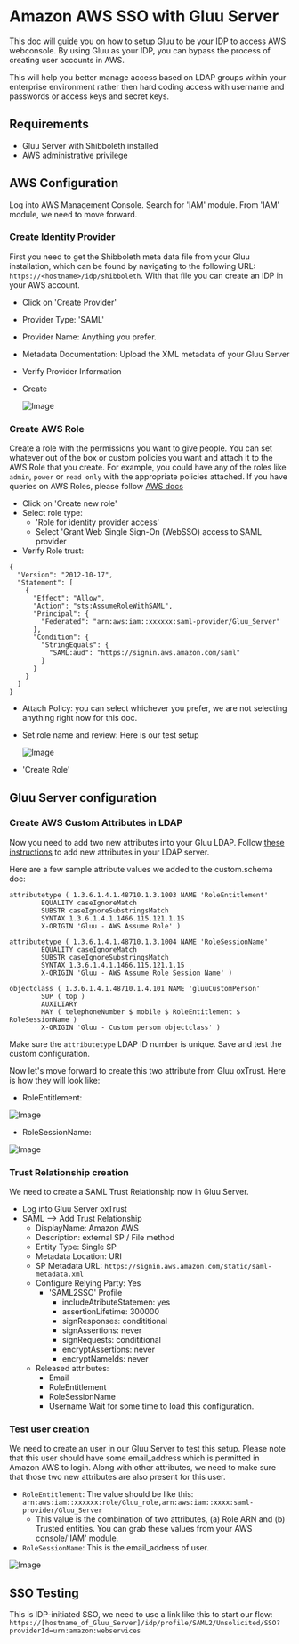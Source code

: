 # Amazon AWS SSO with Gluu Server

This doc will guide you on how to setup Gluu to be your IDP to access AWS webconsole. By using Gluu as your IDP, you can bypass the process of creating user accounts in AWS.  

This will help you better manage access based on LDAP groups within your enterprise environment rather then hard coding access with username and passwords or access keys and secret keys.

## Requirements

 - Gluu Server with Shibboleth installed 
 - AWS administrative privilege 

## AWS Configuration

Log into AWS Management Console. Search for 'IAM' module. From 'IAM' module, we need to move forward. 

### Create Identity Provider
First you need to get the Shibboleth meta data file from your Gluu installation, which can be found by navigating to the following URL: `https://<hostname>/idp/shibboleth`. With that file you can create an IDP in your AWS account. 

 - Click on 'Create Provider'
 - Provider Type: 'SAML'
 - Provider Name: Anything you prefer. 
 - Metadata Documentation: Upload the XML metadata of your Gluu Server
 - Verify Provider Information
 - Create
 
    ![Image](../../img/integration/aws_configure_provider.png)


### Create AWS Role
Create a role with the permissions you want to give people. You can set whatever out of the box or custom 
policies you want and attach it to the AWS Role that you create. For example, you could have any of the roles like `admin`, `power` or `read only` with the appropriate policies attached. If you have queries on AWS Roles, please follow [AWS docs](http://docs.aws.amazon.com/IAM/latest/UserGuide/id_roles_create.html)

 - Click on 'Create new role'
 - Select role type:
    - 'Role for identity provider access'
    - Select 'Grant Web Single Sign-On (WebSSO) access to SAML provider
 - Verify Role trust:
```
{
  "Version": "2012-10-17",
  "Statement": [
    {
      "Effect": "Allow",
      "Action": "sts:AssumeRoleWithSAML",
      "Principal": {
        "Federated": "arn:aws:iam::xxxxxx:saml-provider/Gluu_Server"
      },
      "Condition": {
        "StringEquals": {
          "SAML:aud": "https://signin.aws.amazon.com/saml"
        }
      }
    }
  ]
}
``` 
 - Attach Policy: you can select whichever you prefer, we are not selecting anything right now for this doc. 
 - Set role name and review: Here is our test setup
  
   ![Image](../../img/integration/aws_SetRoleNameandReview.png)
   
 - 'Create Role' 

## Gluu Server configuration

### Create AWS Custom Attributes in LDAP

Now you need to add two new attributes into your Gluu LDAP. Follow [these instructions](https://gluu.org/docs/ce/admin-guide/attribute/#add-the-attribute-to-ldap) to add new attributes in your LDAP server. 

Here are a few sample attribute values we added to the custom.schema doc:

```
attributetype ( 1.3.6.1.4.1.48710.1.3.1003 NAME 'RoleEntitlement'
        EQUALITY caseIgnoreMatch
        SUBSTR caseIgnoreSubstringsMatch
        SYNTAX 1.3.6.1.4.1.1466.115.121.1.15
        X-ORIGIN 'Gluu - AWS Assume Role' )
```   
      
```
attributetype ( 1.3.6.1.4.1.48710.1.3.1004 NAME 'RoleSessionName'
        EQUALITY caseIgnoreMatch
        SUBSTR caseIgnoreSubstringsMatch
        SYNTAX 1.3.6.1.4.1.1466.115.121.1.15
        X-ORIGIN 'Gluu - AWS Assume Role Session Name' )
```   
 
```
objectclass ( 1.3.6.1.4.1.48710.1.4.101 NAME 'gluuCustomPerson'
        SUP ( top )
        AUXILIARY
        MAY ( telephoneNumber $ mobile $ RoleEntitlement $ RoleSessionName )
        X-ORIGIN 'Gluu - Custom persom objectclass' )
```  
      
Make sure the `attributetype` LDAP ID number is unique. Save and test the custom configuration.

Now let's move forward to create this two attribute from Gluu oxTrust. Here is how they will look like: 

 - RoleEntitlement: 
  
  ![Image](../../img/integration/aws_RoleEntitlement.png)
  
 - RoleSessionName: 
  
  ![Image](../../img/integration/aws_RoleSessionName.png)

### Trust Relationship creation

We need to create a SAML Trust Relationship now in Gluu Server. 

 - Log into Gluu Server oxTrust
 - SAML --> Add Trust Relationship
   - DisplayName: Amazon AWS
   - Description: external SP / File method
   - Entity Type: Single SP
   - Metadata Location: URI
   - SP Metadata URL: `https://signin.aws.amazon.com/static/saml-metadata.xml`
   - Configure Relying Party: Yes
     - 'SAML2SSO' Profile
       - includeAtributeStatemen: yes
       - assertionLifetime: 300000
       - signResponses: condititional
       - signAssertions: never
       - signRequests: condititional
       - encryptAssertions: never
       - encryptNameIds: never
   - Released attributes: 
     - Email
     - RoleEntitlement
     - RoleSessionName
     - Username
Wait for some time to load this configuration. 

### Test user creation

We need to create an user in our Gluu Server to test this setup. Please note that this user should have some email_address which is permitted in Amazon AWS to login. 
Along with other attributes, we need to make sure that those two new attributes are also present for this user.
  - `RoleEntitlement`: The value should be like this: `arn:aws:iam::xxxxxx:role/Gluu_role,arn:aws:iam::xxxx:saml-provider/Gluu_Server`
    - This value is the combination of two attributes, (a) Role ARN and (b) Trusted entities. You can grab these values from your AWS console/'IAM' module. 
  - `RoleSessionName`: This is the email_address of user. 
  
   ![Image](../../img/integration/aws_User_info.png)

## SSO Testing

This is IDP-initiated SSO, we need to use a link like this to start our flow: `https://[hostname_of_Gluu_Server]/idp/profile/SAML2/Unsolicited/SSO?providerId=urn:amazon:webservices`
